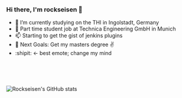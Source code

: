 ### Hi there, I'm rockseisen 👋

- 🔭 I’m currently studying on the THI in Ingolstadt, Germany
- 🌱 Part time student job at Technica Engineering GmbH in Munich
- 📫 Starting to get the gist of jenkins plugins
- 🥅 Next Goals: Get my masters degree ✌️
- :shipit: <- best emote; change my mind
<!-- 👯 I’m looking to collaborate on ...
- 🤔 I’m looking for help with ...
- 💬 Ask me about ...
- 📫 How to reach me: ...
- 😄 Pronouns: ...
- ⚡ Fun fact: ...-->

<!-- ### I am currently working on...

- a feature for the [maven-hpi-plugin](https://github.com/jenkinsci/maven-hpi-plugin) to generate structures or stubs via a maven command
- a jenkins plugin which enhances groovy scripting through saving scripts and adding global libraries if needed (currently on ice because the maven plugin has piqued my interest more)

### Some ideas for future projects... 
(can be stolen, just tell me you're working on it so we don't do things twice)

- somehow make a new ui for javadocs (the current one is quite ugly tbh)
- provide javadocs from dependencies when a project is opened (must probably be done through a ide plugin)

### Find me here:

[<img align="left" alt="rockseisen | Twitter" width="22px" src="https://cdn.jsdelivr.net/npm/simple-icons@v3/icons/twitter.svg" />][twitter] 
[<img align="left" alt="rockseisen | LinkedIn" width="22px" src="https://cdn.jsdelivr.net/npm/simple-icons@v3/icons/linkedin.svg" />][linkedin] 
[<img align="left" alt="rockseisen | Instagram" width="22px" src="https://cdn.jsdelivr.net/npm/simple-icons@v3/icons/instagram.svg" />][instagram] 
-->
<br/>
<br/>
<br/>

![Rockseisen's GitHub stats](https://github-readme-stats.vercel.app/api?username=rockseisen&count_private=true&theme=tokyonight)  




[filter]: sepia(60%)
[twitter]: https://twitter.com/rockseisen
[instagram]: https://instagram.com/rockseisen
[linkedin]: https://www.linkedin.com/in/rockseisen
